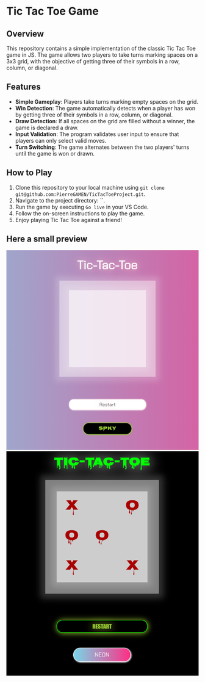 # Tic Tac Toe Game

## Overview
This repository contains a simple implementation of the classic Tic Tac Toe game in JS. The game allows two players to take turns marking spaces on a 3x3 grid, with the objective of getting three of their symbols in a row, column, or diagonal.

## Features
- **Simple Gameplay**: Players take turns marking empty spaces on the grid.
- **Win Detection**: The game automatically detects when a player has won by getting three of their symbols in a row, column, or diagonal.
- **Draw Detection**: If all spaces on the grid are filled without a winner, the game is declared a draw.
- **Input Validation**: The program validates user input to ensure that players can only select valid moves.
- **Turn Switching**: The game alternates between the two players' turns until the game is won or drawn.

## How to Play
1. Clone this repository to your local machine using `git clone git@github.com:PierreGAMEN/TicTacToeProject.git`.
2. Navigate to the project directory: ``.
3. Run the game by executing `Go live` in your VS Code.
4. Follow the on-screen instructions to play the game.
5. Enjoy playing Tic Tac Toe against a friend!

## Here a small preview
![Tic Tac Toe neon mode](./image/TicTacToe-picture1.png)
![Tic Tac Toe spooky mode](./image/TicTacToe-picture2.png)